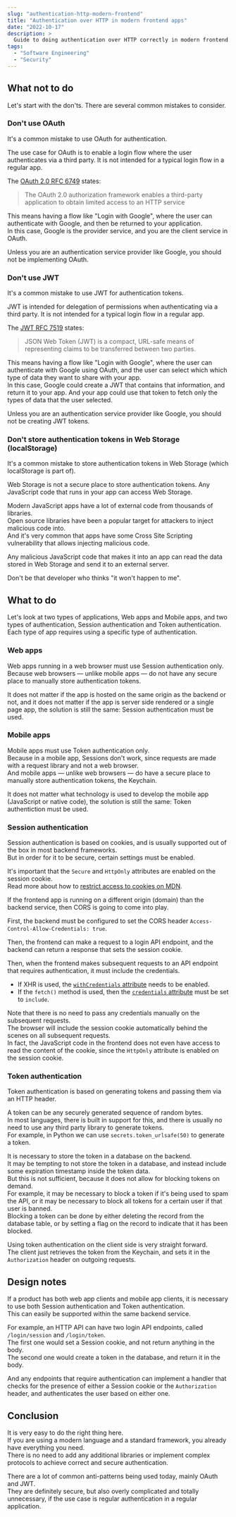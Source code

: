 ```yaml
---
slug: "authentication-http-modern-frontend"
title: "Authentication over HTTP in modern frontend apps"
date: "2022-10-17"
description: >
  Guide to doing authentication over HTTP correctly in modern frontend apps.
tags:
  - "Software Engineering"
  - "Security"
---
```


## What not to do

Let's start with the don'ts. There are several common mistakes to consider.

### Don't use OAuth

It's a common mistake to use OAuth for authentication.

The use case for OAuth is to enable a login flow
where the user authenticates via a third party.
It is not intended for a typical login flow in a regular app.

The [OAuth 2.0 RFC 6749][rfc6749] states:

> The OAuth 2.0 authorization framework enables a third-party
application to obtain limited access to an HTTP service

This means having a flow like "Login with Google",
where the user can authenticate with Google,
and then be returned to your application.  
In this case, Google is the provider service, and you are the client service in OAuth.

Unless you are an authentication service provider like Google,
you should not be implementing OAuth.

### Don't use JWT

It's a common mistake to use JWT for authentication tokens.

JWT is intended for delegation of permissions when authenticating via a third party.
It is not intended for a typical login flow in a regular app.

The [JWT RFC 7519][rfc7519] states:

> JSON Web Token (JWT) is a compact,
URL-safe means of representing claims to be transferred between two parties.

This means having a flow like "Login with Google",
where the user can authenticate with Google using OAuth,
and the user can select which which type of data they want to share with your app.  
In this case, Google could create a JWT that contains that information,
and return it to your app.
And your app could use that token
to fetch only the types of data that the user selected.

Unless you are an authentication service provider like Google,
you should not be creating JWT tokens.

### Don't store authentication tokens in Web Storage (localStorage)

It's a common mistake
to store authentication tokens in Web Storage (which localStorage is part of).

Web Storage is not a secure place to store authentication tokens.
Any JavaScript code that runs in your app can access Web Storage.

Modern JavaScript apps have a lot of external code from thousands of libraries.  
Open source libraries have been a popular target
for attackers to inject malicious code into.  
And it's very common that apps have some Cross Site Scripting vulnerability
that allows injecting malicious code.

Any malicious JavaScript code that makes it into an app can read the data stored
in Web Storage and send it to an external server.

Don't be that developer who thinks "it won't happen to me".



## What to do

Let's look at two types of applications, Web apps and Mobile apps,
and two types of authentication, Session authentication and Token authentication.  
Each type of app requires using a specific type of authentication.

### Web apps

Web apps running in a web browser must use Session authentication only.  
Because web browsers — unlike mobile apps —
do not have any secure place to manually store authentication tokens.

It does not matter if the app is hosted on the same origin as the backend or not,
and it does not matter if the app is server side rendered or a single page app,
the solution is still the same: Session authentication must be used.

### Mobile apps

Mobile apps must use Token authentication only.  
Because in a mobile app, Sessions don't work,
since requests are made with a request library and not a web browser.  
And mobile apps — unlike web browsers —
do have a secure place to manually store authentication tokens, the Keychain.

It does not matter what technology is used
to develop the mobile app (JavaScript or native code),
the solution is still the same: Token authentiction must be used.

### Session authentication

Session authentication is based on cookies,
and is usually supported out of the box in most backend frameworks.  
But in order for it to be secure, certain settings must be enabled.

It's important that the `Secure` and `HttpOnly` attributes are enabled
on the session cookie.  
Read more about how to
[restrict access to cookies on MDN][mdn-restrict-access-to-cookies].

If the frontend app is running on a different origin (domain) than the backend service,
then CORS is going to come into play.

First, the backend must be configured
to set the CORS header `Access-Control-Allow-Credentials: true`.

Then, the frontend can make a request to a login API endpoint,
and the backend can return a response that sets the session cookie.

Then, when the frontend makes subsequent requests
to an API endpoint that requires authentication,
it must include the credentials.

- If XHR is used,
the [`withCredentials` attribute][mdn-xhr-withcredentials] needs to be enabled.
- If the `fetch()` method is used,
then the [`credentials` attribute][mdn-fetch-credentials] must be set to `include`.

Note that there is no need to pass any credentials manually
on the subsequent requests.  
The browser will include the session cookie automatically behind the scenes
on all subsequent requests.  
In fact, the JavaScript code in the frontend
does not even have access to read the content of the cookie,
since the `HttpOnly` attribute is enabled on the session cookie.  

### Token authentication

Token authentication is based on generating tokens and passing them via an HTTP header.

A token can be any securely generated sequence of random bytes.  
In most languages, there is built in support for this,
and there is usually no need to use any third party library to generate tokens.  
For example, in Python we can use `secrets.token_urlsafe(50)` to generate a token.

It is necessary to store the token in a database on the backend.  
It may be tempting to not store the token in a database,
and instead include some expiration timestamp inside the token data.  
But this is not sufficient, because it does not allow for blocking tokens on demand.  
For example, it may be necessary to block a token if it's being used to spam the API,
or it may be necessary to block all tokens for a certain user if that user is banned.  
Blocking a token can be done by either deleting the record from the database table,
or by setting a flag on the record to indicate that it has been blocked.

Using token authentication on the client side is very straight forward.  
The client just retrieves the token from the Keychain,
and sets it in the `Authorization` header on outgoing requests.



## Design notes

If a product has both web app clients and mobile app clients,
it is necessary to use both Session authentication and Token authentication.  
This can easily be supported within the same backend service.  

For example, an HTTP API can have two login API endpoints,
called `/login/session` and `/login/token`.  
The first one would set a Session cookie, and not return anything in the body.  
The second one would create a token in the database, and return it in the body.

And any endpoints that require authentication
can implement a handler that checks for the presence of either
a Session cookie or the `Authorization` header,
and authenticates the user based on either one.



## Conclusion

It is very easy to do the right thing here.  
If you are using a modern language and a standard framework,
you already have everything you need.  
There is no need to add any additional libraries or implement complex protocols
to achieve correct and secure authentication.

There are a lot of common anti-patterns being used today,
mainly OAuth and JWT.  
They are definitely secure, but also overly complicated and totally unnecessary,
if the use case is regular authentication in a regular application.



[rfc6749]: https://www.rfc-editor.org/rfc/rfc6749
[rfc7519]: https://www.rfc-editor.org/rfc/rfc7519
[mdn-restrict-access-to-cookies]: https://developer.mozilla.org/en-US/docs/Web/HTTP/Cookies#restrict_access_to_cookies
[mdn-xhr-withcredentials]: https://developer.mozilla.org/en-US/docs/Web/API/XMLHttpRequest/withCredentials
[mdn-fetch-credentials]: https://developer.mozilla.org/en-US/docs/Web/API/fetch#credentials
